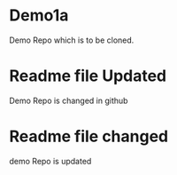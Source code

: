 # Demo1a
Demo Repo which is to be cloned.
# Readme file Updated
Demo Repo is changed in github
# Readme file changed
demo Repo is updated

